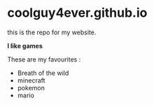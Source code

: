# coolguy4ever.github.io
this is the repo for my website.

**I like games**

These are my favourites :

- Breath of the wild
- minecraft
- pokemon
- mario


